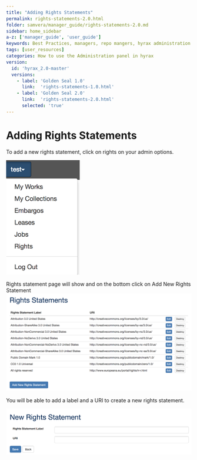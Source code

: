 ```yaml
---
title: "Adding Rights Statements"
permalink: rights-statements-2.0.html
folder: samvera/manager_guide/rights-statements-2.0.md
sidebar: home_sidebar
a-z: ['manager_guide', 'user_guide']
keywords: Best Practices, managers, repo mangers, hyrax administration
tags: [user_resources]
categories: How to use the Administration panel in hyrax
version:
  id: 'hyrax_2.0-master'
  versions:  
    - label: 'Golden Seal 1.0'
      link:  'rights-statements-1.0.html'
    - label: 'Golden Seal 2.0'
      link:  'rights-statements-2.0.html'
      selected: 'true'
---
```


# Adding Rights Statements

To add a new rights statement, click on rights on your admin options.

![Add New Generic Work](images\screenshots\rights-1.png)

Rights statement page will show and on the bottom click on Add New Rights Statement
![Add New Generic Work](images\screenshots\rights-2.png)

You will be able to add a label and a URI to create a new rights statement.

![Add New Generic Work](images\screenshots\rights-3.png)
